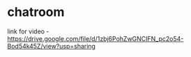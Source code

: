 # chatroom

link for video - https://drive.google.com/file/d/1zbj6PohZwGNCIFN_pc2o54-Bod54k45Z/view?usp=sharing
